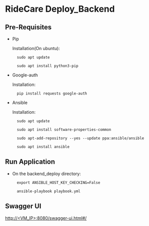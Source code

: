 # RideCare Deploy_Backend

## Pre-Requisites

- Pip

	Installation(On ubuntu):

		sudo apt update

		sudo apt install python3-pip

- Google-auth

	Installation:

		pip install requests google-auth

- Ansible

	Installation:

		sudo apt update

		sudo apt install software-properties-common

		sudo apt-add-repository --yes --update ppa:ansible/ansible

		sudo apt install ansible

## Run Application

- On the backend_deploy directory:
		
		export ANSIBLE_HOST_KEY_CHECKING=False

		ansible-playbook playbook.yml

## Swagger UI

[http://<VM_IP>:8080/swagger-ui.html#/](http://<VM_IP>:8080/swagger-ui.html#/)
